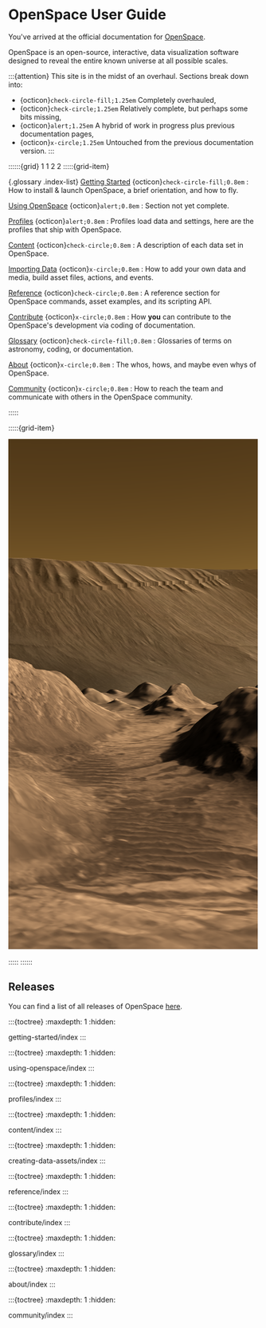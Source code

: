 # OpenSpace User Guide


You've arrived at the official documentation for [OpenSpace](https://openspaceproject.com).

OpenSpace is an open-source, interactive, data visualization software designed to reveal the entire known universe at all possible scales.


:::{attention}
This site is in the midst of an overhaul. Sections break down into:
- {octicon}`check-circle-fill;1.25em` Completely overhauled,
- {octicon}`check-circle;1.25em` Relatively complete, but perhaps some bits missing,
- {octicon}`alert;1.25em` A hybrid of work in progress plus previous documentation pages,
- {octicon}`x-circle;1.25em` Untouched from the previous documentation version.
:::


::::::{grid} 1 1 2 2 
:::::{grid-item}

{.glossary .index-list}
[Getting Started](/getting-started/index) {octicon}`check-circle-fill;0.8em`
: How to install & launch OpenSpace, a brief orientation, and how to fly.

[Using OpenSpace](/using-openspace/index) {octicon}`alert;0.8em`
: Section not yet complete.

[Profiles](/profiles/index) {octicon}`alert;0.8em`
: Profiles load data and settings, here are the profiles that ship with OpenSpace.

[Content](/content/index) {octicon}`check-circle;0.8em`
: A description of each data set in OpenSpace.

[Importing Data](/creating-data-assets/index) {octicon}`x-circle;0.8em`
: How to add your own data and media, build asset files, actions, and events.

[Reference](/reference/index) {octicon}`check-circle;0.8em`
: A reference section for OpenSpace commands, asset examples, and its scripting API.

[Contribute](/contribute/index) {octicon}`x-circle;0.8em`
: How **you** can contribute to the OpenSpace's development via coding of documentation.

[Glossary](/glossary/index) {octicon}`check-circle-fill;0.8em`
: Glossaries of terms on astronomy, coding, or documentation.

[About](/about/index) {octicon}`x-circle;0.8em`
: The whos, hows, and maybe even whys of OpenSpace.

[Community](/community/index) {octicon}`x-circle;0.8em`
: How to reach the team and communicate with others in the OpenSpace community.


:::::


:::::{grid-item}

![Inside Candor Chasma on Mars](./index_mars_terrain.png)

:::::
::::::

## Releases
You can find a list of all releases of OpenSpace [here](about/releases/index.md).


<!--
  Sidebar
-->

:::{toctree}
:maxdepth: 1
:hidden:

getting-started/index
:::



:::{toctree}
:maxdepth: 1
:hidden:

using-openspace/index
:::



:::{toctree}
:maxdepth: 1
:hidden:

profiles/index
:::



:::{toctree}
:maxdepth: 1
:hidden:

content/index
:::



:::{toctree}
:maxdepth: 1
:hidden:

creating-data-assets/index
:::



:::{toctree}
:maxdepth: 1
:hidden:

reference/index
:::



:::{toctree}
:maxdepth: 1
:hidden:

contribute/index
:::



:::{toctree}
:maxdepth: 1
:hidden:

glossary/index
:::



:::{toctree}
:maxdepth: 1
:hidden:

about/index
:::



:::{toctree}
:maxdepth: 1
:hidden:

community/index
:::

